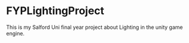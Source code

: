 # FYPLightingProject
This is my Salford Uni final year project about Lighting in the unity game engine.
